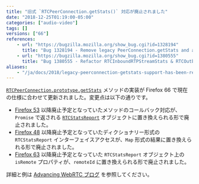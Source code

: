 ```yaml
---
title: "旧式 `RTCPeerConnection.getStats()` 対応が廃止されました"
date: "2018-12-25T01:19:00-05:00"
categories: ["audio-video"]
tags: []
versions: ["66"]
references:
    - url: "https://bugzilla.mozilla.org/show_bug.cgi?id=1328194"
      title: "Bug 1328194 - Remove legacy PeerConnection.getStats and associated legacy stats type"
    - url: "https://bugzilla.mozilla.org/show_bug.cgi?id=1380555"
      title: "Bug 1380555 - Refactor RTCInboundRTPStreamStats & RTCOutboundRTPStreamStats to catch up with the spec"
aliases:
    - "/ja/docs/2018/legacy-peerconnection-getstats-support-has-been-removed/"
---
```

[`RTCPeerConnection.prototype.getStats`](https://developer.mozilla.org/docs/Web/API/RTCPeerConnection/getStats) メソッドの実装が Firefox 66 で現在の仕様に合わせて更新されました。変更点は以下の通りです。

* [Firefox 53](https://www.fxsitecompat.dev/ja/docs/2017/callback-based-rtcpeerconnection-getstats-has-been-deprecated/) 以降廃止予定となっていたメソッドのコールバック対応が、`Promise` で返される [`RTCStatsReport`](https://developer.mozilla.org/docs/Web/API/RTCStatsReport) オブジェクトに置き換えられる形で廃止されました。
* [Firefox 48](https://www.fxsitecompat.dev/ja/docs/2016/rtcstatsreport-has-become-map-like-object/) 以降廃止予定となっていたディクショナリー形式の `RTCStatsReport` インターフェイスアクセスが、`Map` 形式の結果に置き換えられる形で廃止されました。
* [Firefox 63](https://www.fxsitecompat.dev/ja/docs/2018/rtcrtpstreamstats-isremote-has-been-deprecated/) 以降廃止予定となっていた `RTCStatsReport` オブジェクト上の `isRemote` プロパティが、`remoteId` に置き換えられる形で廃止されました。

詳細と例は [Advancing WebRTC ブログ](https://blog.mozilla.org/webrtc/getstats-isremote-66/) を参照してください。
